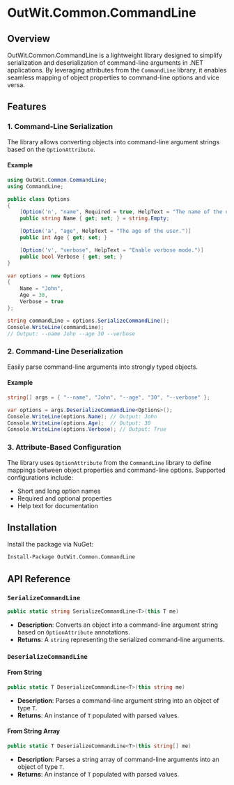# OutWit.Common.CommandLine

## Overview

OutWit.Common.CommandLine is a lightweight library designed to simplify serialization and deserialization of command-line arguments in .NET applications. By leveraging attributes from the `CommandLine` library, it enables seamless mapping of object properties to command-line options and vice versa.

## Features

### 1. Command-Line Serialization
The library allows converting objects into command-line argument strings based on the `OptionAttribute`.

#### Example
```csharp
using OutWit.Common.CommandLine;
using CommandLine;

public class Options
{
    [Option('n', "name", Required = true, HelpText = "The name of the user.")]
    public string Name { get; set; } = string.Empty;

    [Option('a', "age", HelpText = "The age of the user.")]
    public int Age { get; set; }

    [Option('v', "verbose", HelpText = "Enable verbose mode.")]
    public bool Verbose { get; set; }
}

var options = new Options
{
    Name = "John",
    Age = 30,
    Verbose = true
};

string commandLine = options.SerializeCommandLine();
Console.WriteLine(commandLine); 
// Output: --name John --age 30 --verbose
```

### 2. Command-Line Deserialization
Easily parse command-line arguments into strongly typed objects.

#### Example
```csharp
string[] args = { "--name", "John", "--age", "30", "--verbose" };

var options = args.DeserializeCommandLine<Options>();
Console.WriteLine(options.Name); // Output: John
Console.WriteLine(options.Age);  // Output: 30
Console.WriteLine(options.Verbose); // Output: True
```

### 3. Attribute-Based Configuration
The library uses `OptionAttribute` from the `CommandLine` library to define mappings between object properties and command-line options. Supported configurations include:
- Short and long option names
- Required and optional properties
- Help text for documentation

## Installation
Install the package via NuGet:
```bash
Install-Package OutWit.Common.CommandLine
```

## API Reference

### `SerializeCommandLine`
```csharp
public static string SerializeCommandLine<T>(this T me)
```
- **Description**: Converts an object into a command-line argument string based on `OptionAttribute` annotations.
- **Returns**: A `string` representing the serialized command-line arguments.

### `DeserializeCommandLine`
#### From String
```csharp
public static T DeserializeCommandLine<T>(this string me)
```
- **Description**: Parses a command-line argument string into an object of type `T`.
- **Returns**: An instance of `T` populated with parsed values.

#### From String Array
```csharp
public static T DeserializeCommandLine<T>(this string[] me)
```
- **Description**: Parses a string array of command-line arguments into an object of type `T`.
- **Returns**: An instance of `T` populated with parsed values.
